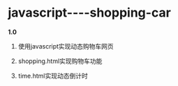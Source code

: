 # javascript----shopping-car
**1.0**

1. 使用javascript实现动态购物车网页

2. shopping.html实现购物车功能

3. time.html实现动态倒计时

   ​			
